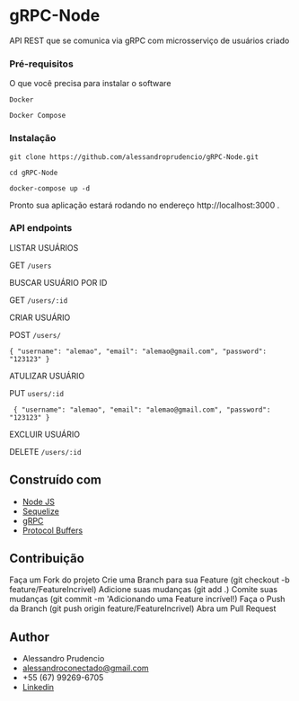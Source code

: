 # gRPC-Node

API REST que se comunica via gRPC com microsserviço de usuários criado

### Pré-requisitos

O que você precisa para instalar o software

```
Docker
```
```
Docker Compose
```

### Instalação

```
git clone https://github.com/alessandroprudencio/gRPC-Node.git
```

```
cd gRPC-Node
```

```
docker-compose up -d
```

Pronto sua aplicação estará rodando no endereço http://localhost:3000 .

### API endpoints

LISTAR USUÁRIOS

GET `/users`

BUSCAR USUÁRIO POR ID

GET `/users/:id`

CRIAR USUÁRIO

POST `/users/`

`
{
"username": "alemao",
"email": "alemao@gmail.com",
"password": "123123"
}
`

ATULIZAR USUÁRIO

PUT `users/:id`

`
{
"username": "alemao",
"email": "alemao@gmail.com",
"password": "123123"
}`

EXCLUIR USUÁRIO

DELETE `/users/:id`

## Construído com

* [Node JS](https://nodejs.org/)
* [Sequelize](https://sequelize.org/)
* [gRPC](https://grpc.io/)
* [Protocol Buffers](https://developers.google.com/protocol-buffers)

## Contribuição

Faça um Fork do projeto Crie uma Branch para sua Feature (git checkout -b feature/FeatureIncrivel)
Adicione suas mudanças (git add .)
Comite suas mudanças (git commit -m 'Adicionando uma Feature incrível!)
Faça o Push da Branch (git push origin feature/FeatureIncrivel)
Abra um Pull Request

## Author

* Alessandro Prudencio
* alessandroconectado@gmail.com
* +55 (67) 99269-6705
* [Linkedin](https://www.linkedin.com/in/alessandro-prudencio/)


